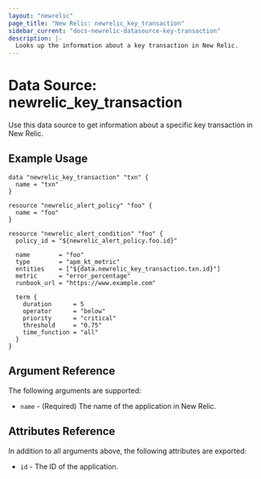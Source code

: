 ```yaml
---
layout: "newrelic"
page_title: "New Relic: newrelic_key_transaction"
sidebar_current: "docs-newrelic-datasource-key-transaction"
description: |-
  Looks up the information about a key transaction in New Relic.
---
```


# Data Source: newrelic\_key\_transaction

Use this data source to get information about a specific key transaction in New Relic.

## Example Usage

```hcl
data "newrelic_key_transaction" "txn" {
  name = "txn"
}

resource "newrelic_alert_policy" "foo" {
  name = "foo"
}

resource "newrelic_alert_condition" "foo" {
  policy_id = "${newrelic_alert_policy.foo.id}"

  name        = "foo"
  type        = "apm_kt_metric"
  entities    = ["${data.newrelic_key_transaction.txn.id}"]
  metric      = "error_percentage"
  runbook_url = "https://www.example.com"

  term {
    duration      = 5
    operator      = "below"
    priority      = "critical"
    threshold     = "0.75"
    time_function = "all"
  }
}
```

## Argument Reference

The following arguments are supported:

* `name` - (Required) The name of the application in New Relic.

## Attributes Reference

In addition to all arguments above, the following attributes are exported:

* `id` - The ID of the application.
